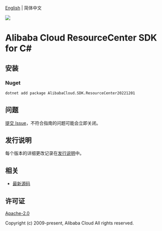 [English](README.md) | 简体中文

![](https://aliyunsdk-pages.alicdn.com/icons/AlibabaCloud.svg)

# Alibaba Cloud ResourceCenter SDK for C#

## 安装

### Nuget

```bash
dotnet add package AlibabaCloud.SDK.ResourceCenter20221201
```

## 问题

[提交 Issue](https://github.com/aliyun/alibabacloud-csharp-sdk/issues/new)，不符合指南的问题可能会立即关闭。

## 发行说明

每个版本的详细更改记录在[发行说明](./ChangeLog.md)中。

## 相关

* [最新源码](https://github.com/aliyun/alibabacloud-csharp-sdk/)

## 许可证

[Apache-2.0](http://www.apache.org/licenses/LICENSE-2.0)

Copyright (c) 2009-present, Alibaba Cloud All rights reserved.
